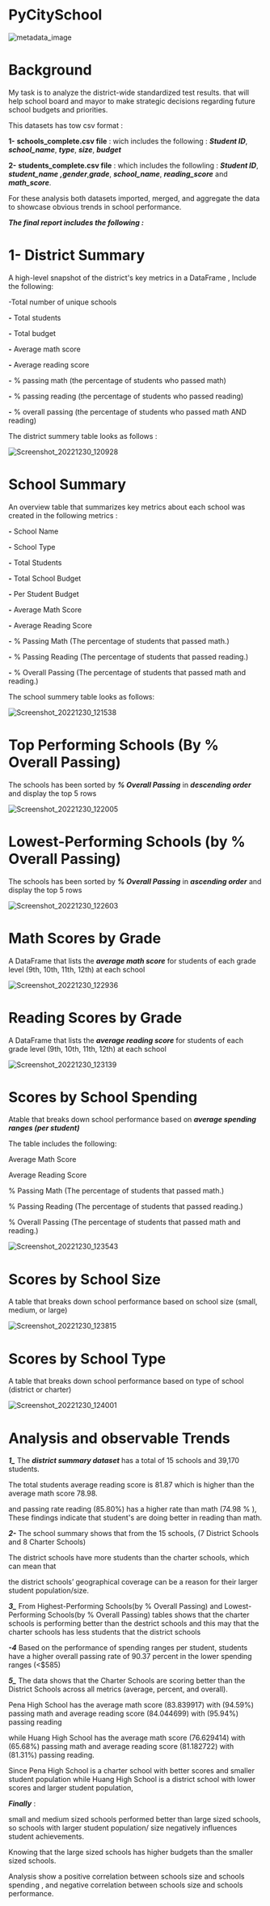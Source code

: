 # PyCitySchool

![metadata_image](https://user-images.githubusercontent.com/113273722/210090130-8582415b-d292-4bd9-ab01-cc775ea589f5.png)

# Background

My task is to analyze the district-wide standardized test results. that will help school board and mayor to make strategic decisions regarding future school budgets and priorities.

This datasets has tow csv format :

**1-** **schools_complete.csv file** : wich includes the following : ***Student ID***, ***school_name***, ***type***, ***size***, ***budget*** 

**2-** **students_complete.csv file** : which includes the followling : ***Student ID***, ***student_name*** ***,gender***,***grade***, ***school_name***, ***reading_score*** and ***math_score***. 

For these analysis both datasets imported, merged, and aggregate the data to showcase obvious trends in school performance.

***The final report includes the following :***

# 1-  District Summary 

A high-level snapshot of the district's key metrics in a DataFrame , Include the following:

-Total number of unique schools

**-** Total students

**-** Total budget

**-** Average math score

**-** Average reading score

**-** % passing math (the percentage of students who passed math)

**-** % passing reading (the percentage of students who passed reading)

**-** % overall passing (the percentage of students who passed math AND reading)

The district summery table looks as follows :
	
![Screenshot_20221230_120928](https://user-images.githubusercontent.com/113273722/210095731-fc7d8547-11e8-4946-96ce-4052599a16a8.png)

# School Summary

An overview table that summarizes key metrics about each school was created in the following metrics :

**-** School Name

**-** School Type

**-** Total Students

**-** Total School Budget

**-** Per Student Budget

**-** Average Math Score

**-** Average Reading Score

**-** % Passing Math (The percentage of students that passed math.)

**-** % Passing Reading (The percentage of students that passed reading.)

**-** % Overall Passing (The percentage of students that passed math and reading.)

The school summery table looks as follows:

![Screenshot_20221230_121538](https://user-images.githubusercontent.com/113273722/210096284-8b10c55f-e55a-4a68-9604-712f74449c1b.png)

# Top Performing Schools (By % Overall Passing)

The schools has been sorted by ***% Overall Passing*** in ***descending order*** and display the top 5 rows


![Screenshot_20221230_122005](https://user-images.githubusercontent.com/113273722/210096709-ef856f74-da22-4017-94ca-71aa4977b894.png)

# Lowest-Performing Schools (by % Overall Passing)

The schools has been sorted by ***% Overall Passing*** in ***ascending order*** and display the top 5 rows

![Screenshot_20221230_122603](https://user-images.githubusercontent.com/113273722/210097122-fe3f03f3-d14f-41fb-8c75-0174134f3d43.png)

# Math Scores by Grade

A DataFrame that lists the ***average math score*** for students of each grade level (9th, 10th, 11th, 12th) at each school

![Screenshot_20221230_122936](https://user-images.githubusercontent.com/113273722/210097384-331dc7fc-b048-4f48-a650-1b6c24a48a6a.png)

# Reading Scores by Grade

A DataFrame that lists the ***average reading score*** for students of each grade level (9th, 10th, 11th, 12th) at each school

![Screenshot_20221230_123139](https://user-images.githubusercontent.com/113273722/210097498-260b251d-a63e-4ff4-80e9-c2c01d5cfc91.png)

# Scores by School Spending

Atable that breaks down school performance based on ***average spending ranges (per student)***

The table includes the following:

Average Math Score

Average Reading Score

% Passing Math (The percentage of students that passed math.)

% Passing Reading (The percentage of students that passed reading.)

% Overall Passing (The percentage of students that passed math and reading.)

![Screenshot_20221230_123543](https://user-images.githubusercontent.com/113273722/210097798-387423a1-a2aa-4533-88e7-47c0169d44dd.png)

# Scores by School Size

A table that breaks down school performance based on school size (small, medium, or large)

![Screenshot_20221230_123815](https://user-images.githubusercontent.com/113273722/210098001-52b16d54-5064-44ad-b76d-060fea3ccb53.png)


# Scores by School Type

A table that breaks down school performance based on type of school (district or charter)

![Screenshot_20221230_124001](https://user-images.githubusercontent.com/113273722/210098165-2cbd2d73-8bc5-4bb3-91a1-25c084217653.png)

# Analysis and observable Trends

***1_*** The ***district summary dataset*** has a total of 15 schools and 39,170 students.

The total students average reading score is 81.87 which is higher than the average math score 78.98.

and passing rate reading (85.80%) has a higher rate than math (74.98 % ), These findings indicate that student's are doing better in reading than math.

***2-*** The school summary shows that from the 15 schools, (7 District Schools and 8 Charter Schools)

The district schools have more students than the charter schools, which can mean that

the district schools’ geographical coverage can be a reason for their larger student population/size.

***3_*** From Highest-Performing Schools(by % Overall Passing) and Lowest-Performing Schools(by % Overall Passing) tables shows that 
the charter schools is performing better than the destrict schools and this may that the charter schools has less students that the district schools

***-4*** Based on the performance of spending ranges per student, 
students have a higher overall passing rate of 90.37 percent in the lower spending ranges (<$585)

***5_*** The data shows that the Charter Schools are scoring better than the District Schools across all metrics (average, percent, and overall).

Pena High School has the average math score (83.839917) with (94.59%) passing math and average reading score (84.044699) with (95.94%) passing reading

while Huang High School has the average math score (76.629414) with (65.68%) passing math and average reading score (81.182722) with (81.31%) passing reading.

Since Pena High School is a charter school with better scores and smaller student population while Huang High School is a district school with lower scores and larger student population,

***Finally*** :

small and medium sized schools performed better than large sized schools, so schools with larger student population/ size negatively influences student achievements.

Knowing that the large sized schools has higher budgets than the smaller sized schools.

Analysis show a positive correlation between schools size and schools spending , and negative correlation between schools size and schools performance.



